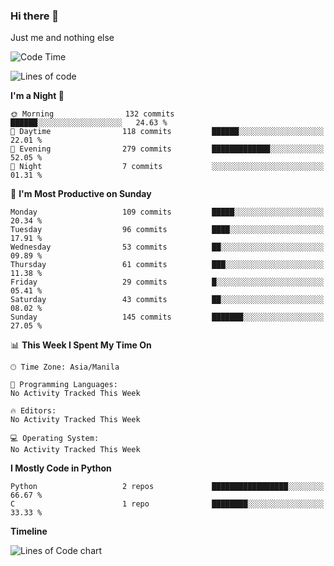 ### Hi there 👋

Just me and nothing else


<!--START_SECTION:waka-->
![Code Time](http://img.shields.io/badge/Code%20Time-106%20hrs%2026%20mins-blue)

![Lines of code](https://img.shields.io/badge/From%20Hello%20World%20I%27ve%20Written-1.3%20million%20lines%20of%20code-blue)

**I'm a Night 🦉** 

```text
🌞 Morning                132 commits         ██████░░░░░░░░░░░░░░░░░░░   24.63 % 
🌆 Daytime                118 commits         ██████░░░░░░░░░░░░░░░░░░░   22.01 % 
🌃 Evening                279 commits         █████████████░░░░░░░░░░░░   52.05 % 
🌙 Night                  7 commits           ░░░░░░░░░░░░░░░░░░░░░░░░░   01.31 % 
```
📅 **I'm Most Productive on Sunday** 

```text
Monday                   109 commits         █████░░░░░░░░░░░░░░░░░░░░   20.34 % 
Tuesday                  96 commits          ████░░░░░░░░░░░░░░░░░░░░░   17.91 % 
Wednesday                53 commits          ██░░░░░░░░░░░░░░░░░░░░░░░   09.89 % 
Thursday                 61 commits          ███░░░░░░░░░░░░░░░░░░░░░░   11.38 % 
Friday                   29 commits          █░░░░░░░░░░░░░░░░░░░░░░░░   05.41 % 
Saturday                 43 commits          ██░░░░░░░░░░░░░░░░░░░░░░░   08.02 % 
Sunday                   145 commits         ███████░░░░░░░░░░░░░░░░░░   27.05 % 
```


📊 **This Week I Spent My Time On** 

```text
🕑︎ Time Zone: Asia/Manila

💬 Programming Languages: 
No Activity Tracked This Week

🔥 Editors: 
No Activity Tracked This Week

💻 Operating System: 
No Activity Tracked This Week
```

**I Mostly Code in Python** 

```text
Python                   2 repos             █████████████████░░░░░░░░   66.67 % 
C                        1 repo              ████████░░░░░░░░░░░░░░░░░   33.33 % 
```



**Timeline**

![Lines of Code chart](https://raw.githubusercontent.com/mauring55/mauring55/main/assets/bar_graph.png)


<!--END_SECTION:waka-->
